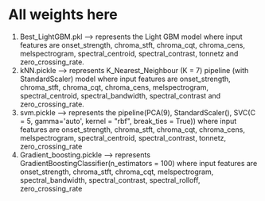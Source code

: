 # All weights here
1. Best_LightGBM.pkl --> represents the Light GBM model where input features are onset_strength, chroma_stft, chroma_cqt, chroma_cens, melspectrogram, spectral_centroid, spectral_contrast, tonnetz and zero_crossing_rate.
2. kNN.pickle --> represents K_Nearest_Neighbour (K = 7) pipeline (with StandardScaler) model where input features are onset_strength, chroma_stft, chroma_cqt, chroma_cens, melspectrogram, spectral_centroid, spectral_bandwidth, spectral_contrast and zero_crossing_rate.
3. svm.pickle --> represents the pipeline(PCA(9), StandardScaler(), SVC(C = 5, gamma='auto', kernel = "rbf", break_ties = True)) where input features are onset_strength, chroma_stft, chroma_cqt, chroma_cens, melspectrogram, spectral_centroid, spectral_contrast, tonnetz, zero_crossing_rate
4. Gradient_boosting.pickle --> represents GradientBoostingClassifier(n_estimators = 100) where input features are onset_strength, chroma_stft, chroma_cqt, melspectrogram, spectral_bandwidth, spectral_contrast, spectral_rolloff, zero_crossing_rate
